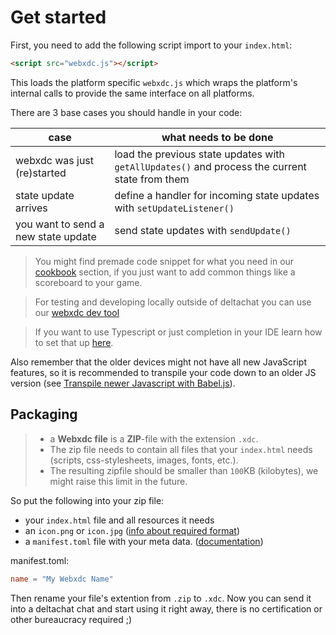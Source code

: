 # Get started

First, you need to add the following script import to your `index.html`:

```html
<script src="webxdc.js"></script>
```

This loads the platform specific `webxdc.js` which wraps the platform's internal calls to provide the same interface on all platforms.

There are 3 base cases you should handle in your code:

| case                                | what needs to be done                                                                          |
| ----------------------------------- | ---------------------------------------------------------------------------------------------- |
| webxdc was just (re)started         | load the previous state updates with `getAllUpdates()` and process the current state from them |
| state update arrives                | define a handler for incoming state updates with `setUpdateListener()`                         |
| you want to send a new state update | send state updates with `sendUpdate()`                                                         |

> You might find premade code snippet for what you need in our [cookbook](./04_cookbook.md) section, if you just want to add common things like a scoreboard to your game.

> For testing and developing locally outside of deltachat you can use our [webxdc dev tool](./02_02_dev_tool.md)

> If you want to use Typescript or just completion in your IDE learn how to set that up [here](./05_02_typescript.md).

Also remember that the older devices might not have all new JavaScript features,
so it is recommended to transpile your code down to an older JS version (see [Transpile newer Javascript with Babel.js](./05_01_babel.md)).

## Packaging

> - a **Webxdc file** is a **ZIP**-file with the extension `.xdc`.
> - The zip file needs to contain all files that your `index.html` needs (scripts, css-stylesheets, images, fonts, etc.).
> - The resulting zipfile should be smaller than `100`KB (kilobytes), we might raise this limit in the future.

So put the following into your zip file:

- your `index.html` file and all resources it needs
- an `icon.png` or `icon.jpg` ([info about required format](./03_api_reference.md#app-icon))
- a `manifest.toml` file with your meta data. ([documentation](./03_api_reference.md#manifest-file))

manifest.toml:

```toml
name = "My Webxdc Name"
```

Then rename your file's extention from `.zip` to `.xdc`.
Now you can send it into a deltachat chat and start using it right away, there is no certification or other bureaucracy required ;)
